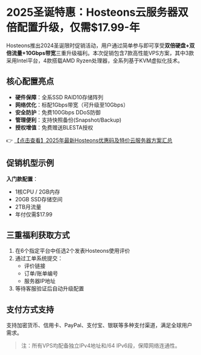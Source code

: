 # 2025圣诞特惠：Hosteons云服务器双倍配置升级，仅需$17.99-年

Hosteons推出2024圣诞限时促销活动，用户通过简单参与即可享受**双倍硬盘+双倍流量+10Gbps带宽**三重升级福利。本次促销包含7款高性能VPS方案，其中3款采用Intel平台，4款搭载AMD Ryzen处理器，全系列基于KVM虚拟化技术。

## 核心配置亮点
- **硬件保障**：全系SSD RAID10存储阵列
- **网络优化**：标配1Gbps带宽（可升级至10Gbps）
- **安全防护**：免费100Gbps DDoS防御
- **管理便利**：支持快照备份(Snapshot/Backup)
- **授权增值**：免费赠送BLESTA授权

👉 [【点击查看】2025年最新Hosteons优惠码及特价云服务器方案汇总](https://bit.ly/hosteons)

## 促销机型示例
**入门款配置**：
- 1核CPU / 2GB内存
- 20GB SSD存储空间
- 2TB月流量
- 年付仅需$17.99

## 三重福利获取方式
1. 在6个指定平台中任选2个发表Hosteons使用评价
2. 通过工单系统提交：
   - 评价链接
   - 订单/账单编号
   - 服务器IP地址
3. 等待客服验证后自动升级配置

## 支付方式支持
支持加密货币、信用卡、PayPal、支付宝、银联等多种支付渠道，满足全球用户需求。

> 注：所有VPS均配备独立IPv4地址和/64 IPv6段，保障网络连通性。
